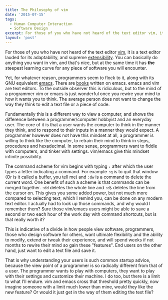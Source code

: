 ```yaml
---
title: The Philosophy of vim
date: '2015-07-15'
tags:
  - Human Computer Interaction
  - Software Design
excerpt: For those of you who have not heard of the text editor vim, it is a text editor lauded for its adaptability, and supreme extensibility. You can basically do anything you want in vim, and that’s nice, but at the same time it has the steepest learning curve for any piece of software you will encounter.
layout: 'post'
---
```


For those of you who have not heard of the text editor [vim][1], it is a text editor lauded for its adaptability, and supreme [extensibility][2]. You can basically do anything you want in vim, and that's nice, but at the same time it has **the** steepest learning curve for any piece of software you will encounter.

Yet, for whatever reason, programmers seem to flock to it, along with its GNU equivalent [emacs][3]. There are [books][4] written on emacs. emacs and vim are text editors. To the outside observer this is ridiculous, but to the mind of a programmer vim or emacs is just wonderful once you rewire your mind to how it wants you to think. The average person does not want to change the way they think to edit a text file or a piece of code.

Fundamentally this is a different way to view a computer, and shows the difference between a programmer/computer hobbyist and an everyday user. The core of it is that a user wants the computer to think in the manner they think, and to respond to their inputs in a manner they would expect. A programmer however does not have this mindset at all, a programmer is willing to think like the computer, to retrain their mind to think in steps, procedures and hexadecimal. In some sense, programmers want to fiddle with computers, and tinker with settings. vim/emacs give this mindset infinite possibility.

The command scheme for vim begins with typing `:` after which the user types a letter indicating a command. For example `:q` is to quit that window (Or is it called a buffer, you tell me) and `:dw` is a command to delete the current word. One benefit of such a scheme is that commands can be merged together. `:dd` deletes the whole line and `:d$` deletes the line from the cursor on. This gives you some added power, but not much more compared to selecting text, which I remind you, can be done on any modern text editor. I actually had to look up those commands, and why would I remember them? Sure those vim/emacs users might be able to save a second or two each hour of the work day with command shortcuts, but is that really worth it?

This is indicative of a divide in how people view software, programmers, those who design software for others, want ultimate flexibility and the ability to modify, extend or tweak their experience, and will spend weeks if not months to rewire their mind so gain these "features". End users on the other hand, just want to edit a text file and save it.

That is why understanding your users is such common startup advice, because the view point of a programmer is so radically different from that of a user. The programmer wants to play with computers, they want to play with their settings and customize their machine. I do too, but there is a limit to what I'll endure. vim and emacs cross that threshold pretty quickly, now imagine someone with a limit much lower than mine, would they like the new feature? Or would it just get in the way of them editing the text file?

[1]: http://www.vim.org/
[2]: http://vimawesome.com/
[3]: https://www.gnu.org/software/emacs/
[4]: http://www.amazon.com/Learning-GNU-Emacs-Third-Edition/dp/0596006489?tag=duckduckgo-ffsb-20
